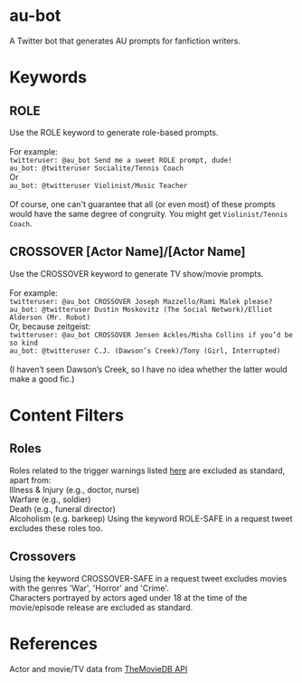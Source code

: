 # au-bot
A Twitter bot that generates AU prompts for fanfiction writers.

# Keywords

## ROLE
Use the ROLE keyword to generate role-based prompts.
<br>
<br>
For example:
<br>
`twitteruser: @au_bot Send me a sweet ROLE prompt, dude!`
<br>
`au_bot: @twitteruser Socialite/Tennis Coach`
<br>
Or
<br>
`au_bot: @twitteruser Violinist/Music Teacher`
<br>
<br>
Of course, one can't guarantee that all (or even most) of these prompts would have the same degree of congruity. You might get `Violinist/Tennis Coach`.

## CROSSOVER [Actor Name]/[Actor Name]
Use the CROSSOVER keyword to generate TV show/movie prompts.
<br>
<br>
For example:
<br>
`twitteruser: @au_bot CROSSOVER Joseph Mazzello/Rami Malek please?`
<br>
`au_bot: @twitteruser Dustin Moskovitz (The Social Network)/Elliot Alderson (Mr. Robot)`
<br>
Or, because zeitgeist:
<br>
`twitteruser: @au_bot CROSSOVER Jensen Ackles/Misha Collins if you’d be so kind`
<br>
`au_bot: @twitteruser C.J. (Dawson’s Creek)/Tony (Girl, Interrupted)`
<br>
<br>
(I haven’t seen Dawson’s Creek, so I have no idea whether the latter would make a good fic.)

# Content Filters

## Roles
Roles related to the trigger warnings listed [here](https://trigger-warnings.tumblr.com/tags) are excluded as standard, apart from:
<br>
Illness & Injury (e.g., doctor, nurse)
<br>
Warfare (e.g., soldier)
<br>
Death (e.g., funeral director)
<br>
Alcoholism (e.g. barkeep)
Using the keyword ROLE-SAFE in a request tweet excludes these roles too.

## Crossovers
Using the keyword CROSSOVER-SAFE in a request tweet excludes movies with the genres 'War', 'Horror' and 'Crime'.
<br>
Characters portrayed by actors aged under 18 at the time of the movie/episode release are excluded as standard.

# References
Actor and movie/TV data from [TheMovieDB API](https://developers.themoviedb.org/)
